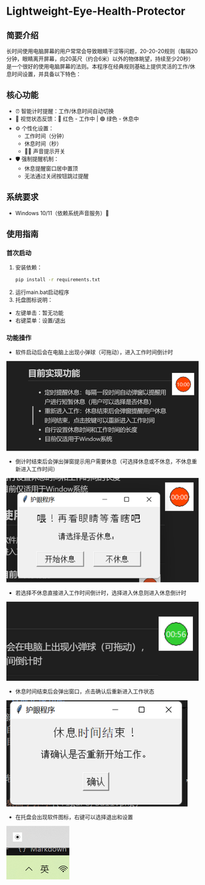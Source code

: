 # Lightweight-Eye-Health-Protector

## 简要介绍
长时间使用电脑屏幕的用户常常会导致眼睛干涩等问题，20-20-20规则（每隔20分钟，眼睛离开屏幕，向20英尺（约合6米）以外的物体眺望，持续至少20秒）是一个很好的使用电脑屏幕的法则。本程序在经典规则基础上提供灵活的工作/休息时间设置，并具备以下特色：

## 核心功能
- ⏰ 智能计时提醒：工作/休息时间自动切换
- 🎨 视觉状态反馈：🔴 红色 - 工作中 | 🟢 绿色 - 休息中
- ⚙️ 个性化设置：
  - 工作时间（分钟）
  - 休息时间（秒）
  - 🚫🔔 声音提示开关
- 🛡️ 强制提醒机制：
  - 休息提醒窗口居中置顶
  - 无法通过关闭按钮跳过提醒
 
## 系统要求
- Windows 10/11（依赖系统声音服务）🚀

## 使用指南
### 首次启动
1. 安装依赖：
   ```bash
   pip install -r requirements.txt
   ```
2. 运行main.bat启动程序
3. 托盘图标说明：
  - 左键单击：暂无功能
  - 右键菜单：设置/退出

### 功能操作
- 软件启动后会在电脑上出现小弹球（可拖动），进入工作时间倒计时

![桌面小弹球](figure/ball.png)

- 倒计时结束后会弹出弹窗提示用户需要休息（可选择休息或不休息，不休息重新进入工作时间）

![休息弹窗](figure/relax.png)

- 若选择不休息直接进入工作时间倒计时，选择进入休息则进入休息倒计时

![alt text](figure/relax_time.png)

- 休息时间结束后会弹出窗口，点击确认后重新进入工作状态

![alt text](figure/realx_fin.png)

- 在托盘会出现软件图标，右键可以选择退出和设置

![alt text](figure/work_restart.png)
